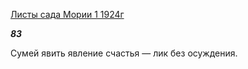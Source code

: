 [Листы сада Мории 1 1924г](https://127.0.0.1:4002/agni/1924)

___83___

Сумей явить явление счастья — лик без осуждения.   


